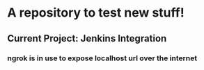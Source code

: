 # A repository to test new stuff!
## Current Project: Jenkins Integration
### ngrok is in use to expose localhost url over the internet